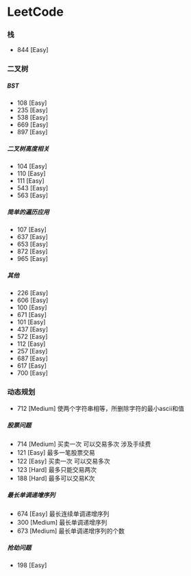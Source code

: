 # LeetCode

### 栈

- 844 [Easy]

### 二叉树

##### BST

- 108 [Easy]
- 235 [Easy]
- 538 [Easy]
- 669 [Easy]
- 897 [Easy]

##### 二叉树高度相关

- 104 [Easy]
- 110 [Easy]
- 111 [Easy]
- 543 [Easy]
- 563 [Easy]

##### 简单的遍历应用

- 107 [Easy]
- 637 [Easy]
- 653 [Easy]
- 872 [Easy]
- 965 [Easy]

##### 其他

- 226 [Easy]
- 606 [Easy]
- 100 [Easy]
- 671 [Easy]
- 101 [Easy]
- 437 [Easy]
- 572 [Easy]
- 112 [Easy]
- 257 [Easy]
- 687 [Easy]
- 617 [Easy]
- 700 [Easy]

### 动态规划

- 712 [Medium] 使两个字符串相等，所删除字符的最小ascii和值

##### 股票问题

- 714 [Medium] 买卖一次 可以交易多次 涉及手续费
- 121 [Easy] 最多一笔股票交易
- 122 [Easy] 买卖一次 可以交易多次
- 123 [Hard] 最多只能交易两次
- 188 [Hard] 最多可以交易K次

##### 最长单调递增序列

- 674 [Easy] 最长连续单调递增序列
- 300 [Medium] 最长单调递增序列
- 673 [Medium] 最长单调递增序列的个数

##### 抢劫问题

- 198 [Easy]
